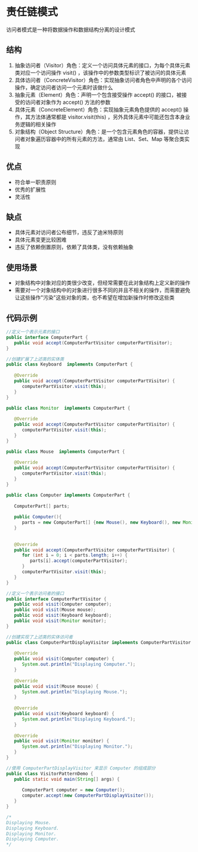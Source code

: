 # 责任链模式
访问者模式是一种将数据操作和数据结构分离的设计模式
## 结构
1. 抽象访问者（Visitor）角色：定义一个访问具体元素的接口，为每个具体元素类对应一个访问操作 visit() ，该操作中的参数类型标识了被访问的具体元素
2. 具体访问者（ConcreteVisitor）角色：实现抽象访问者角色中声明的各个访问操作，确定访问者访问一个元素时该做什么
3. 抽象元素（Element）角色：声明一个包含接受操作 accept() 的接口，被接受的访问者对象作为 accept() 方法的参数
4. 具体元素（ConcreteElement）角色：实现抽象元素角色提供的 accept() 操作，其方法体通常都是 visitor.visit(this) ，另外具体元素中可能还包含本身业务逻辑的相关操作
5. 对象结构（Object Structure）角色：是一个包含元素角色的容器，提供让访问者对象遍历容器中的所有元素的方法，通常由 List、Set、Map 等聚合类实现
## 优点
* 符合单一职责原则
* 优秀的扩展性
* 灵活性
## 缺点
* 具体元素对访问者公布细节，违反了迪米特原则
* 具体元素变更比较困难
* 违反了依赖倒置原则，依赖了具体类，没有依赖抽象
## 使用场景
* 对象结构中对象对应的类很少改变，但经常需要在此对象结构上定义新的操作
* 需要对一个对象结构中的对象进行很多不同的并且不相关的操作，而需要避免让这些操作"污染"这些对象的类，也不希望在增加新操作时修改这些类
## 代码示例
```java
//定义一个表示元素的接口
public interface ComputerPart {
   public void accept(ComputerPartVisitor computerPartVisitor);
}

//创建扩展了上述类的实体类
public class Keyboard  implements ComputerPart {
 
   @Override
   public void accept(ComputerPartVisitor computerPartVisitor) {
      computerPartVisitor.visit(this);
   }
}

public class Monitor  implements ComputerPart {
 
   @Override
   public void accept(ComputerPartVisitor computerPartVisitor) {
      computerPartVisitor.visit(this);
   }
}

public class Mouse  implements ComputerPart {
 
   @Override
   public void accept(ComputerPartVisitor computerPartVisitor) {
      computerPartVisitor.visit(this);
   }
}

public class Computer implements ComputerPart {
   
   ComputerPart[] parts;
 
   public Computer(){
      parts = new ComputerPart[] {new Mouse(), new Keyboard(), new Monitor()};      
   } 
 
 
   @Override
   public void accept(ComputerPartVisitor computerPartVisitor) {
      for (int i = 0; i < parts.length; i++) {
         parts[i].accept(computerPartVisitor);
      }
      computerPartVisitor.visit(this);
   }
}

//定义一个表示访问者的接口
public interface ComputerPartVisitor {
   public void visit(Computer computer);
   public void visit(Mouse mouse);
   public void visit(Keyboard keyboard);
   public void visit(Monitor monitor);
}

//创建实现了上述类的实体访问者
public class ComputerPartDisplayVisitor implements ComputerPartVisitor {
 
   @Override
   public void visit(Computer computer) {
      System.out.println("Displaying Computer.");
   }
 
   @Override
   public void visit(Mouse mouse) {
      System.out.println("Displaying Mouse.");
   }
 
   @Override
   public void visit(Keyboard keyboard) {
      System.out.println("Displaying Keyboard.");
   }
 
   @Override
   public void visit(Monitor monitor) {
      System.out.println("Displaying Monitor.");
   }
}

//使用 ComputerPartDisplayVisitor 来显示 Computer 的组成部分
public class VisitorPatternDemo {
   public static void main(String[] args) {
 
      ComputerPart computer = new Computer();
      computer.accept(new ComputerPartDisplayVisitor());
   }
}

/*
Displaying Mouse.
Displaying Keyboard.
Displaying Monitor.
Displaying Computer.
*/
```